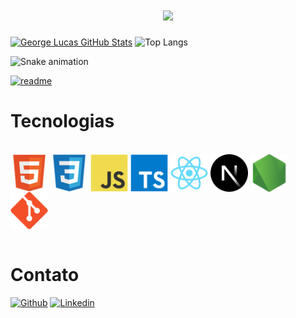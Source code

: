 <h1 align="center">
<img src="https://readme-typing-svg.herokuapp.com/?font=Righteous&size=35&color=4493f8&center=true&vCenter=true&width=500&height=70&duration=2000&lines=olá!+👋;+me+chamo+George+Lucas!;sou+Desenvolvedor+Web" />
</h1>

[![George Lucas GitHub Stats](https://github-readme-stats.vercel.app/api?username=georgelucgo&hide=stars,prs,issues,contribs&show_icons=true&bg_color=000000)](https://github.com/georgelucgo/)
![Top Langs](https://github-readme-stats.vercel.app/api/top-langs/?username=georgelucgo&layout=compact&bg_color=000000)

![Snake animation](https://github.com/georgelucgo/georgelucgo/blob/output/github-contribution-grid-snake.svg)

[![readme](https://github-readme-stats.vercel.app/api/pin/?username=georgelucgo&repo=georgelucgo&theme=react)](https://github.com/georgelucgo/georgelucgo)


<h1>Tecnologias</h1>
<div style="display: inline_block"><br>
  <img align="center" alt="HTML" height="60" width="60" src="https://raw.githubusercontent.com/devicons/devicon/master/icons/html5/html5-original.svg">
  <img align="center" alt="CSS" height="60" width="60" src="https://raw.githubusercontent.com/devicons/devicon/master/icons/css3/css3-original.svg">
  <img align="center" alt="JS" height="60" width="60" src="https://raw.githubusercontent.com/devicons/devicon/master/icons/javascript/javascript-original.svg">
  <img align="center" alt="TS" height="60" width="60" src="https://raw.githubusercontent.com/devicons/devicon/master/icons/typescript/typescript-original.svg">
  <img align="center" alt="React JS" height="60" width="60" src="https://raw.githubusercontent.com/devicons/devicon/master/icons/react/react-original.svg">
  <img align="center" alt="Next JS" height="60" width="60" src="https://raw.githubusercontent.com/devicons/devicon/master/icons/nextjs/nextjs-original.svg">
  <img align="center" alt="Node JS" height="60" width="60" src="https://raw.githubusercontent.com/devicons/devicon/master/icons/nodejs/nodejs-original.svg">
  <img align="center" alt="Git" height="60" width="60" src="https://raw.githubusercontent.com/devicons/devicon/master/icons/git/git-original.svg">
</div>

<br/>
<h1>Contato</h1>

[![Github](https://img.shields.io/badge/GitHub-100000?style=for-the-badge&logo=github&logoColor=white
)](https://github.com/georgelucgo/)
[![Linkedin](https://img.shields.io/badge/LinkedIn-0077B5?style=for-the-badge&logo=linkedin&logoColor=white
)](https://www.linkedin.com/in/georgelucgo/)

